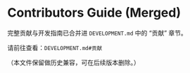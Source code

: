 # Contributors Guide (Merged)

完整贡献与开发指南已合并进 `DEVELOPMENT.md` 中的 “贡献” 章节。

请前往查看：`DEVELOPMENT.md#贡献`

（本文件保留做历史兼容，可在后续版本删除。）
